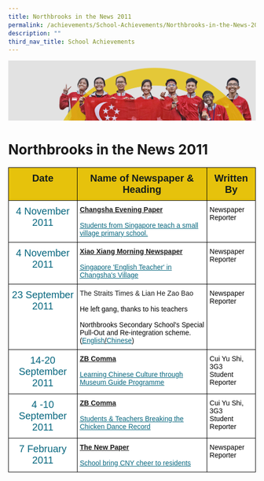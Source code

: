 ```yaml
---
title: Northbrooks in the News 2011
permalink: /achievements/School-Achievements/Northbrooks-in-the-News-2011/
description: ""
third_nav_title: School Achievements
---
```

![](/images/achievements.jpg)

Northbrooks in the News 2011
============================

<style type="text/css">
.tg  {border-collapse:collapse;border-spacing:0;}
.tg td{border-color:black;border-style:solid;border-width:1px;font-family:Arial, sans-serif;font-size:14px;
  overflow:hidden;padding:10px 5px;word-break:normal;}
.tg th{border-color:black;border-style:solid;border-width:1px;font-family:Arial, sans-serif;font-size:14px;
  font-weight:normal;overflow:hidden;padding:10px 5px;word-break:normal;}
.tg .tg-axdk{background-color:#FFF;color:#06667E;font-size:20px;font-weight:bold;text-align:center;vertical-align:top}
.tg .tg-wvsv{background-color:#E6C20C;color:#141D1C;font-size:20px;font-weight:bold;text-align:center;vertical-align:top}
.tg .tg-ktyi{background-color:#FFF;text-align:left;vertical-align:top}
</style>
<table class="tg">
<thead>
  <tr>
    <th class="tg-wvsv">Date</th>
    <th class="tg-wvsv">Name of Newspaper &amp; Heading<br></th>
    <th class="tg-wvsv">Written By<br></th>
  </tr>
</thead>
<tbody>
  <tr>
    <td class="tg-axdk"><span style="font-weight:500;color:#06667E">4 November 2011</span></td>
    <td class="tg-ktyi"><span style="font-weight:bold;text-decoration:underline">Changsha Evening Paper</span><br><br><a href="http://cswb.changsha.cn/CSWB/20111104/Cont_1_6_189260.htm" target="_blank" rel="noopener noreferrer"><span style="text-decoration:underline;color:#06667E">Students from Singapore teach a small village primary school.</span></a></td>
    <td class="tg-ktyi"><span style="color:#000">Newspaper Reporter</span></td>
  </tr>
  <tr>
    <td class="tg-axdk"><span style="font-weight:500;color:#06667E">4 November 2011</span></td>
    <td class="tg-ktyi"><span style="font-weight:bold;text-decoration:underline">Xiao Xiang Morning Newspaper</span><br><br><a href="http://xxcb.cn/show.asp?id=1137294" target="_blank" rel="noopener noreferrer"><span style="text-decoration:underline;color:#06667E">Singapore 'English Teacher' in Changsha's Village</span></a></td>
    <td class="tg-ktyi"><span style="color:#000">Newspaper Reporter</span></td>
  </tr>
  <tr>
    <td class="tg-axdk"><span style="font-weight:500;color:#06667E">23 September 2011</span></td>
    <td class="tg-ktyi">The Straits Times &amp; Lian He Zao Bao<br><br><span style="color:#000">He left gang, thanks to his teachers</span><br><br><span style="color:#000">Northbrooks Secondary School's Special Pull-Out and Re-integration scheme. (</span><a href="https://northbrookssec-moe-edu-sg.cwp-stg.sg/qql/slot/u162/Achievements/NB%20in%20the%20News/2011%20NB%20in%20the%20News/2011%20NB%20in%20the%20News/Vester.jpg" target="_blank" rel="noopener noreferrer"><span style="text-decoration:underline;color:#06667E">English</span></a><span style="text-decoration:underline;color:#000">/</span><a href="https://northbrookssec-moe-edu-sg.cwp-stg.sg/qql/slot/u162/Achievements/NB%20in%20the%20News/2011%20NB%20in%20the%20News/2011%20NB%20in%20the%20News/Vester_chinese.jpg" target="_blank" rel="noopener noreferrer"><span style="text-decoration:underline;color:#06667E">Chinese</span></a><span style="color:#000">)</span></td>
    <td class="tg-ktyi"><span style="color:#000">Newspaper Reporter</span></td>
  </tr>
  <tr>
    <td class="tg-axdk"><span style="font-weight:500;color:#06667E">14-20 September 2011</span></td>
    <td class="tg-ktyi"><span style="font-weight:bold;text-decoration:underline">ZB Comma</span><br><br><a href="https://northbrookssec-moe-edu-sg.cwp-stg.sg/qql/slot/u162/Achievements/NB%20in%20the%20News/2011%20NB%20in%20the%20News/2011%20NB%20in%20the%20News/Museum_Guide_Programme_14Sept20.jpg" target="_blank" rel="noopener noreferrer"><span style="text-decoration:underline;color:#06667E">Learning Chinese Culture through Museum Guide Programme</span></a></td>
    <td class="tg-ktyi"><span style="color:#000">Cui Yu Shi, 3G3</span><br><span style="color:#000">Student Reporter </span></td>
  </tr>
  <tr>
    <td class="tg-axdk"><span style="font-weight:500;color:#06667E">4 -10 September 2011</span></td>
    <td class="tg-ktyi"><span style="font-weight:bold;text-decoration:underline">ZB Comma</span><br><br><a href="https://northbrookssec-moe-edu-sg.cwp-stg.sg/qql/slot/u162/Achievements/NB%20in%20the%20News/2011%20NB%20in%20the%20News/2011%20NB%20in%20the%20News/Chicken_Dance_4Sept10.jpg" target="_blank" rel="noopener noreferrer"><span style="text-decoration:underline;color:#06667E">Students &amp; Teachers Breaking the Chicken Dance Record</span></a></td>
    <td class="tg-ktyi"><span style="color:#000">Cui Yu Shi, 3G3</span><br><span style="color:#000">Student Reporter </span></td>
  </tr>
  <tr>
    <td class="tg-axdk"><span style="font-weight:500;color:#06667E">7 February 2011</span></td>
    <td class="tg-ktyi"><span style="font-weight:bold;text-decoration:underline">The New Paper</span><br><br><a href="https://northbrookssec-moe-edu-sg.cwp-stg.sg/qql/slot/u162/Achievements/NB%20in%20the%20News/2011%20NB%20in%20the%20News/2011%20NB%20in%20the%20News/CNY.jpg" target="_blank" rel="noopener noreferrer"><span style="text-decoration:underline;color:#06667E">School bring CNY cheer to residents</span></a></td>
    <td class="tg-ktyi"><span style="color:#000">Newspaper Reporter</span></td>
  </tr>
</tbody>
</table>